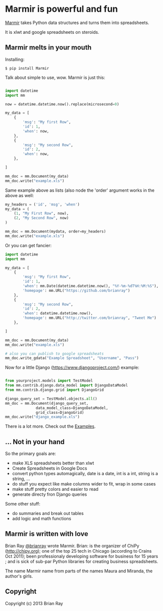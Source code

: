 Marmir is powerful and fun
==========================

[Marmir](http://brianray.github.com/mm/) takes Python data structures and turns them into spreadsheets.

It is xlwt and google spreadsheets on steroids.

## Marmir melts in your mouth

Installing:

```
$ pip install Marmir
```

Talk about simple to use, wow. Marmir is just this:

``` python

import datetime
import mm

now = datetime.datetime.now().replace(microsecond=0)

my_data = [ 
    {
        'msg': "My first Row",
        'id': 1,
        'when': now,
    },
    {
        'msg': "My second Row",
        'id': 2,
        'when': now,
    },

]

mm_doc = mm.Document(my_data)
mm_doc.write("example.xls")
```
Same example above as lists (also node the 'order' argument works in the above as well:
```python
my_headers = ('id', 'msg', 'when')
my_data = (
    (1, "My First Row", now),
    (2, "My Second Row", now)   
)

mm_doc = mm.Document(mydata, order=my_headers)
mm_doc.write("example.xls")
```
Or you can get fancier:

``` python
import datetime
import mm

my_data = [ 
    {
        'msg': "My first Row",
        'id': 1,
        'when': mm.Date(datetime.datetime.now(), "%Y-%m-%dT%H:%M:%S"),
        'homepage': mm.URL("https://github.com/brianray")
    },
    {
        'msg': "My second Row",
        'id': 2,
        'when': datetime.datetime.now(),
        'homepage': mm.URL("http://twitter.com/brianray", "Tweet Me")
    },

]

mm_doc = mm.Document(my_data)
mm_doc.write("example.xls")

# also you can publish to google spreadsheats
mm_doc.write_gdata("Example Spreadsheet", "Username", "Pass")
```

Now for a little Django (https://www.djangoproject.com/) example:

``` python

from yourproject.models import TestModel
from mm.contrib.django.data_model import DjangoDataModel
from mm.contrib.django.grid import DjangoGrid

django_query_set = TestModel.objects.all()
mm_doc = mm.Document(django_query_set, 
              data_model_class=DjangoDataModel, 
              grid_class=DjangoGrid)
mm_doc.write("django_example.xls")
```

There is a lot more. Check out the [Examples](EXAMPLES.markdown).

## ... Not in your hand

So the primary goals are:

 * make XLS spreadsheets better than xlwt
 * Create Spreadsheets in Google Docs
 * convert python types automagically, date is a date, int is a int, string is a string, ...
 * do stuff you expect like make columns wider to fit, wrap in some cases
 * make stuff pretty colors and easier to read
 * generate directy fron Django queries

Some other stuff:

 * do summaries and break out tables
 * add logic and math functions 
 
## Marmir is written with love

Brian Ray [@brianray](http://twitter.com/brianray) wrote Marmir. Brian: is the organizer of ChiPy
(http://chipy.org); one of the top 25 tech in Chicago (according to Crains Oct
2011); been professionaly developing software for business for 15 years ; and
is sick of sub-par Python libraries for creating business spreadsheets.

The name Marmir name from parts of the names Maura and Miranda, the author's girls.


Copyright
---------

Copyright (c) 2013 Brian Ray

